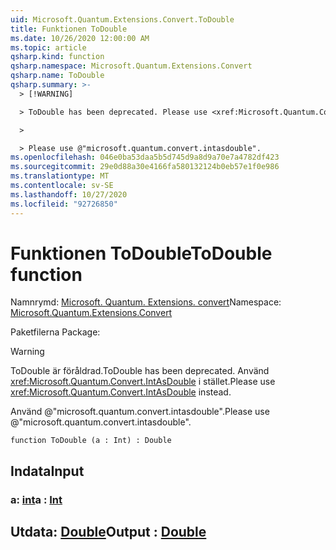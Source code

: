 ```yaml
---
uid: Microsoft.Quantum.Extensions.Convert.ToDouble
title: Funktionen ToDouble
ms.date: 10/26/2020 12:00:00 AM
ms.topic: article
qsharp.kind: function
qsharp.namespace: Microsoft.Quantum.Extensions.Convert
qsharp.name: ToDouble
qsharp.summary: >-
  > [!WARNING]

  > ToDouble has been deprecated. Please use <xref:Microsoft.Quantum.Convert.IntAsDouble> instead.

  >

  > Please use @"microsoft.quantum.convert.intasdouble".
ms.openlocfilehash: 046e0ba53daa5b5d745d9a8d9a70e7a4782df423
ms.sourcegitcommit: 29e0d88a30e4166fa580132124b0eb57e1f0e986
ms.translationtype: MT
ms.contentlocale: sv-SE
ms.lasthandoff: 10/27/2020
ms.locfileid: "92726850"
---
```

# <a name="todouble-function"></a><span data-ttu-id="3ee0a-102">Funktionen ToDouble</span><span class="sxs-lookup"><span data-stu-id="3ee0a-102">ToDouble function</span></span>

<span data-ttu-id="3ee0a-103">Namnrymd: [Microsoft. Quantum. Extensions. convert](xref:Microsoft.Quantum.Extensions.Convert)</span><span class="sxs-lookup"><span data-stu-id="3ee0a-103">Namespace: [Microsoft.Quantum.Extensions.Convert](xref:Microsoft.Quantum.Extensions.Convert)</span></span>

<span data-ttu-id="3ee0a-104">Paketfilerna [](https://nuget.org/packages/)</span><span class="sxs-lookup"><span data-stu-id="3ee0a-104">Package: [](https://nuget.org/packages/)</span></span>


> [!WARNING]
> <span data-ttu-id="3ee0a-105">ToDouble är föråldrad.</span><span class="sxs-lookup"><span data-stu-id="3ee0a-105">ToDouble has been deprecated.</span></span> <span data-ttu-id="3ee0a-106">Använd <xref:Microsoft.Quantum.Convert.IntAsDouble> i stället.</span><span class="sxs-lookup"><span data-stu-id="3ee0a-106">Please use <xref:Microsoft.Quantum.Convert.IntAsDouble> instead.</span></span>
>
> <span data-ttu-id="3ee0a-107">Använd @"microsoft.quantum.convert.intasdouble".</span><span class="sxs-lookup"><span data-stu-id="3ee0a-107">Please use @"microsoft.quantum.convert.intasdouble".</span></span>



```qsharp
function ToDouble (a : Int) : Double
```


## <a name="input"></a><span data-ttu-id="3ee0a-108">Indata</span><span class="sxs-lookup"><span data-stu-id="3ee0a-108">Input</span></span>

### <a name="a--int"></a><span data-ttu-id="3ee0a-109">a: [int](xref:microsoft.quantum.lang-ref.int)</span><span class="sxs-lookup"><span data-stu-id="3ee0a-109">a : [Int](xref:microsoft.quantum.lang-ref.int)</span></span>





## <a name="output--double"></a><span data-ttu-id="3ee0a-110">Utdata: [Double](xref:microsoft.quantum.lang-ref.double)</span><span class="sxs-lookup"><span data-stu-id="3ee0a-110">Output : [Double](xref:microsoft.quantum.lang-ref.double)</span></span>

